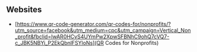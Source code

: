 ## Websites
- [https://www.qr-code-generator.com/qr-codes-for/nonprofits/?utm_source=facebook&utm_medium=cpc&utm_campaign=Vertical_Non_profit&fbclid=IwAR0HCvS4UYmPw2XpwSFBNhC9ohQ7cVQ7-c_JBK5NBYi_P2EkQbnlFSYloNs](QR Codes for Nonprofits)

